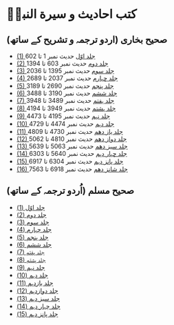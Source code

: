 # کتب احادیث و سیرة النبیؐ

## صحیح بخاری (اردو ترجمہ و تشریح کے ساتھ)

* [(1) جلد اوّل](https://books.google.com/books?id=bubmDwAAQBAJ&printsec=frontcover) حدیث نمبر 1 تا 602
* [(2) جلد دوم](https://books.google.com/books?id=cObmDwAAQBAJ&printsec=frontcover) حدیث نمبر 603 تا 1394
* [(3) جلد سوم](https://books.google.com/books?id=dubmDwAAQBAJ&printsec=frontcover) حدیث نمبر 1395 تا 2036
* [(4) جلد چہارم](https://books.google.com/books?id=fObmDwAAQBAJ&printsec=frontcover) حدیث نمبر 2037 تا 2689
* [(5) جلد پنجم](https://books.google.com/books?id=hubmDwAAQBAJ&printsec=frontcover) حدیث نمبر 2690 تا 3189
* [(6) جلد ششم](https://books.google.com/books?id=lubmDwAAQBAJ&printsec=frontcover) حدیث نمبر 3190 تا 3488
* [(7) جلد ہفتم](https://books.google.com/books?id=oObmDwAAQBAJ&printsec=frontcover) حدیث نمبر 3489 تا 3948
* [(8) جلد ہشتم](https://books.google.com/books?id=rubmDwAAQBAJ&printsec=frontcover) حدیث نمبر 3949 تا 4194
* [(9) جلد نہم](https://books.google.com/books?id=tObmDwAAQBAJ&printsec=frontcover) حدیث نمبر 4195 تا 4473
* [(10) جلد دہم](https://books.google.com/books?id=uObmDwAAQBAJ&printsec=frontcover) حدیث نمبر 4474 تا 4729
* [(11) جلد یاز دھم](https://books.google.com/books?id=9ATpDwAAQBAJ&printsec=frontcover) حدیث نمبر 4730 تا 4809
* [(12) جلد دواز دھم](https://books.google.com/books/?id=VNnVEAAAQBAJ&printsec=frontcover) حدیث نمبر 4810 تا 5062
* [(13) جلد سیز دھم](https://books.google.com/books?id=VtnVEAAAQBAJ&printsec=frontcover) حدیث نمبر 5063 تا 5639
* [(14) جلد چہار دہم](https://books.google.com/books?id=WNnVEAAAQBAJ&printsec=frontcover) حدیث نمبر 5640 تا 6303
* [(15) جلد پانز دہم](https://books.google.com/books?id=WtnVEAAAQBAJ&printsec=frontcover) حدیث نمبر 6304 تا 6917
* [(16) جلد شانز دھم](https://books.google.com/books?id=XtnVEAAAQBAJ&printsec=frontcover) حدیث نمبر 6918 تا 7563

## صحیح مسلم (اُردو ترجمہ کے ساتھ)

* [جلد اوّل (1)](https://books.google.ca/books?id=7YPvDwAAQBAJ&printsec=frontcover)
* [جلد دوم (2)](https://books.google.com/booksid=JoTvDwAAQBAJ&printsec=frontcover)
* [جلد سوم (3)](https://books.google.com/books?id=PITvDwAAQBAJ&printsec=frontcover)
* [جلد چہارم (4)](https://books.google.com/books?id=SITvDwAAQBAJ&printsec=frontcover)
* [جلد پنجم (5)](https://books.google.com/books?id=ToTvDwAAQBAJ&printsec=frontcover)
* [جلد ششم (6)](https://books.google.com/books?id=UITvDwAAQBAJ&printsec=frontcover)
* [جلد ہفتم (7)](https://books.google.com/books?id=VoTvDwAAQBAJ&printsec=frontcover)
* [جلد ہشتم (8)](https://books.google.com/books?id=XITvDwAAQBAJ&printsec=frontcover)
* [جلد نہم (9)](https://books.google.com/books?id=ZITvDwAAQBAJ&printsec=frontcover)
* [جلد دہم (10)](https://books.google.com/books?id=aITvDwAAQBAJ&printsec=frontcover)
* [جلد یازدہم (11)](https://books.google.com/books?id=boTvDwAAQBAJ&printsec=frontcover)
* [جلد دوازدہم (12)](https://books.google.com/books?id=eITvDwAAQBAJ&printsec=frontcover)
* [جلد سیز دہم (13)](https://books.google.com/books?id=fITvDwAAQBAJ&printsec=frontcover)
* [جلد چہار دہم (14)](https://books.google.com/books?id=goTvDwAAQBAJ&printsec=frontcover)
* [جلد پانز دہم (15)](https://books.google.com/books?id=hoTvDwAAQBAJ&printsec=frontcover)
